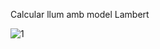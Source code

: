 Calcular llum amb model Lambert

![1](https://github.com/ArnauCS03/IDI-FIB/assets/95536223/30a53f5f-47ad-4f92-84ab-f9e5ec12be3e)
